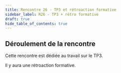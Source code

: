 ```yaml
---
title: Rencontre 26 - TP3 et rétroaction formative
sidebar_label: R26 - TP3 + rétro formative
draft: true
hide_table_of_contents: true
---
```


## Déroulement de la rencontre

Cette rencontre est dédiée au travail sur le TP3. 

Il y aura une rétroaction formative.

